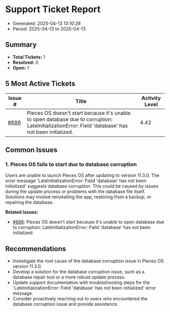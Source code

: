 # Support Ticket Report
- Generated: 2025-04-13 13:10:28
- Period: 2025-04-13 to 2025-04-13

## Summary
- **Total Tickets:** 1
- **Resolved:** 0
- **Open:** 1

## 5 Most Active Tickets
| Issue # | Title | Activity Level |
|---------|-------|----------------|
| [#686](https://github.com/pieces-app/support/issues/686) | Pieces OS doesn't start because it's unable to open database due to corruption: LateInitializationError: Field 'database' has not been initialized. | 4.42 |

## Common Issues
### 1. Pieces OS fails to start due to database corruption
Users are unable to launch Pieces OS after updating to version 11.3.0. The error message 'LateInitializationError: Field 'database' has not been initialized' suggests database corruption. This could be caused by issues during the update process or problems with the database file itself. Solutions may involve reinstalling the app, restoring from a backup, or repairing the database.

**Related Issues:**
- [#686](https://github.com/pieces-app/support/issues/686): Pieces OS doesn't start because it's unable to open database due to corruption: LateInitializationError: Field 'database' has not been initialized.


## Recommendations
- Investigate the root cause of the database corruption issue in Pieces OS version 11.3.0.
- Develop a solution for the database corruption issue, such as a database repair tool or a more robust update process.
- Update support documentation with troubleshooting steps for the 'LateInitializationError: Field 'database' has not been initialized' error message.
- Consider proactively reaching out to users who encountered the database corruption issue and provide assistance.

